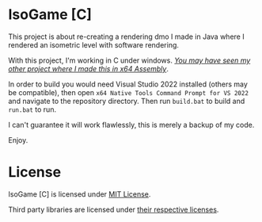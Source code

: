 # IsoGame \[C\]
This project is about re-creating a rendering dmo I made in Java where I rendered an isometric level with software rendering.

With this project, I'm working in C under windows. *[You may have seen my other project where I made this in x64 Assembly](https://github.com/Kirdow/IsoGameAsm)*.

In order to build you would need Visual Studio 2022 installed (others may be compatible), then open `x64 Native Tools Command Prompt for VS 2022` and navigate to the repository directory. Then run `build.bat` to build and `run.bat` to run.

I can't guarantee it will work flawlessly, this is merely a backup of my code.

Enjoy.

# License
IsoGame \[C\] is licensed under [MIT License](https://github.com/Kirdow/IsoGame/blob/master/LICENSE).

Third party libraries are licensed under [their respective licenses](https://github.com/Kirdow/IsoGame/blob/master/ATTRIBUTIONS.txt).